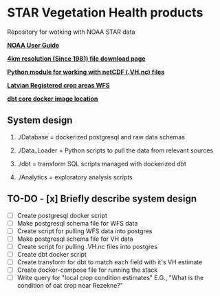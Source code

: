 # STAR Vegetation Health products
Repository for wotking with NOAA STAR data

**[NOAA User Guide](https://www.star.nesdis.noaa.gov/smcd/emb/vci/VH_doc/VHP_uguide_v2.0_2018_0727.pdf)**

**[4km resolution (Since 1981) file download page](https://www.star.nesdis.noaa.gov/pub/corp/scsb/wguo/data/Blended_VH_4km/VH/)**

**[Python module for working with netCDF (.VH.nc) files ](https://www.star.nesdis.noaa.gov/smcd/emb/vci/VH_doc/VHP_uguide_v2.0_2018_0727.pdf)**

**[Latvian Registered crop areas WFS](https://www.lad.gov.lv/lv/atbalsta-veidi/platibu-maksajumi/lauku-registrs-un-karte/lauku-registra-dati/)**

**[dbt core docker image location](https://github.com/dbt-labs/dbt-core/pkgs/container/dbt-postgres)**


## System design

1) ./Database = dockerized postgresql and raw data schemas

2) ./Data_Loader = Python scripts to pull the data from relevant sources

3) ./dbt = transform SQL scripts managed with dockerized dbt

4) ./Analytics = exploratory analysis scripts


## TO-DO                                                                                                                                                                                                                                                          - [x] Briefly describe system design
- [ ] Create postgresql docker script
- [ ] Make postgresql schema file for WFS data
- [ ] Create script for pulling WFS data into postgres
- [ ] Make postgresql schema file for VH data
- [ ] Create script for pulling .VH.nc files into postgres
- [ ] Create dbt docker script
- [ ] Create transform for dbt to match each field with it's VH estimate
- [ ] Create docker-compose file for running the stack
- [ ] Write query for "local crop condition estimates" E.G., "What is the condition of oat crop near Rezekne?"
